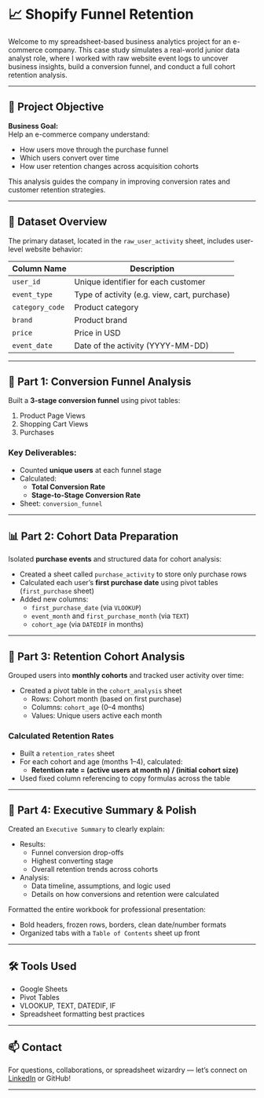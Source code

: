 # 📈 Shopify Funnel Retention 

Welcome to my spreadsheet-based business analytics project for an e-commerce company. This case study simulates a real-world junior data analyst role, where I worked with raw website event logs to uncover business insights, build a conversion funnel, and conduct a full cohort retention analysis.

---

## 🧩 Project Objective

**Business Goal:**  
Help an e-commerce company understand:
- How users move through the purchase funnel
- Which users convert over time
- How user retention changes across acquisition cohorts

This analysis guides the company in improving conversion rates and customer retention strategies.

---

## 📁 Dataset Overview

The primary dataset, located in the `raw_user_activity` sheet, includes user-level website behavior:

| Column Name       | Description                                 |
|-------------------|---------------------------------------------|
| `user_id`         | Unique identifier for each customer         |
| `event_type`      | Type of activity (e.g. view, cart, purchase)|
| `category_code`   | Product category                            |
| `brand`           | Product brand                               |
| `price`           | Price in USD                                |
| `event_date`      | Date of the activity (YYYY-MM-DD)           |

---

## 🚦 Part 1: Conversion Funnel Analysis

Built a **3-stage conversion funnel** using pivot tables:

1. Product Page Views
2. Shopping Cart Views
3. Purchases

### Key Deliverables:
- Counted **unique users** at each funnel stage
- Calculated:
  - **Total Conversion Rate**
  - **Stage-to-Stage Conversion Rate**
- Sheet: `conversion_funnel`

---

## 📊 Part 2: Cohort Data Preparation

Isolated **purchase events** and structured data for cohort analysis:

- Created a sheet called `purchase_activity` to store only purchase rows
- Calculated each user’s **first purchase date** using pivot tables (`first_purchase` sheet)
- Added new columns:
  - `first_purchase_date` (via `VLOOKUP`)
  - `event_month` and `first_purchase_month` (via `TEXT`)
  - `cohort_age` (via `DATEDIF` in months)

---

## 📆 Part 3: Retention Cohort Analysis

Grouped users into **monthly cohorts** and tracked user activity over time:

- Created a pivot table in the `cohort_analysis` sheet
  - Rows: Cohort month (based on first purchase)
  - Columns: `cohort_age` (0–4 months)
  - Values: Unique users active each month

### Calculated Retention Rates
- Built a `retention_rates` sheet
- For each cohort and age (months 1–4), calculated:
  - **Retention rate = (active users at month n) / (initial cohort size)**
- Used fixed column referencing to copy formulas across the table

---

## 📝 Part 4: Executive Summary & Polish

Created an `Executive Summary` to clearly explain:

- Results:
  - Funnel conversion drop-offs
  - Highest converting stage
  - Overall retention trends across cohorts
- Analysis:
  - Data timeline, assumptions, and logic used
  - Details on how conversions and retention were calculated

Formatted the entire workbook for professional presentation:
- Bold headers, frozen rows, borders, clean date/number formats
- Organized tabs with a `Table of Contents` sheet up front

---

## 🛠️ Tools Used

- Google Sheets
- Pivot Tables
- VLOOKUP, TEXT, DATEDIF, IF
- Spreadsheet formatting best practices

---

## 📫 Contact

For questions, collaborations, or spreadsheet wizardry — let’s connect on [LinkedIn](https://www.linkedin.com) or GitHub!

---
